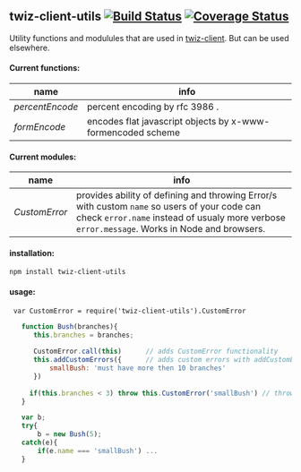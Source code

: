 ## twiz-client-utils [![Build Status](https://travis-ci.org/gits2501/twiz-client-utils.svg?branch=master)](https://travis-ci.org/gits2501/twiz-client-utils) [![Coverage Status](https://coveralls.io/repos/github/gits2501/twiz-client-utils/badge.svg?branch=master)](https://coveralls.io/github/gits2501/twiz-client-utils?branch=master)
Utility functions and modulules that are used in [twiz-client](https://github.com/gits2501/twiz-client). But can be used elsewhere.

#### Current functions:
 name | info
 -----|------
*percentEncode* | percent encoding by rfc 3986 . 
*formEncode*  | encodes flat javascript objects by x-www-formencoded scheme

#### Current modules:

name | info
-----|-----
*CustomError* | provides ability of defining and throwing Error/s with custom `name` so users of your code can check `error.name` instead of usualy more verbose `error.message`. Works in Node and browsers.


#### installation: 
  
  `npm install twiz-client-utils`

#### usage:

     var CustomError = require('twiz-client-utils').CustomError
  ```javascript
     function Bush(branches){
        this.branches = branches; 
        
        CustomError.call(this)      // adds CustomError functionality
        this.addCustomErrors({      // adds custom errors with addCustomErrors api
            smallBush: 'must have more then 10 branches'
        })
    
       if(this.branches < 3) throw this.CustomError('smallBush') // throw error with CustomError
     } 

     var b;
     try{
         b = new Bush(5);
     catch(e){
         if(e.name === 'smallBush') ...
     }   
